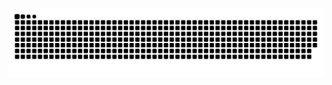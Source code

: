![Snake animation](https://github.com/Zeycio/Zeycio/blob/574cd8a0164bd906df639e5d4bae9df3df7f1ce5/github-snake.svg)
